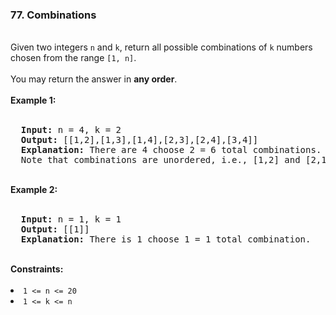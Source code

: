 <h3>77. Combinations</h3>
<br>
Given two integers <code>n</code> and <code>k</code>, return all possible combinations of <code>k</code> numbers chosen from the range <code>[1, n]</code>.<br>
<br>
You may return the answer in <strong>any order</strong>.<br>
<br>
<b>Example 1:</b><br>
<br>
<pre>
  <strong>Input:</strong> n = 4, k = 2
  <strong>Output:</strong> [[1,2],[1,3],[1,4],[2,3],[2,4],[3,4]]
  <strong>Explanation:</strong> There are 4 choose 2 = 6 total combinations.
  Note that combinations are unordered, i.e., [1,2] and [2,1] are considered to be the same combination.
</pre>
<br>
<b>Example 2:</b><br>
<br>
<pre>
  <strong>Input:</strong> n = 1, k = 1
  <strong>Output:</strong> [[1]]
  <strong>Explanation:</strong> There is 1 choose 1 = 1 total combination.
</pre>
<br>
<b>Constraints:</b><br>
<br>
<li><code>1 <= n <= 20</code></li>
<li><code>1 <= k <= n</code></li>
